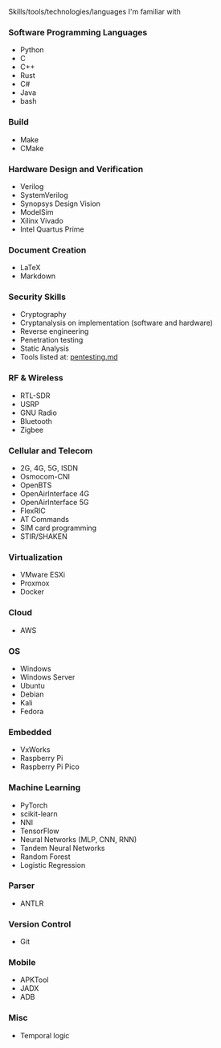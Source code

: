 Skills/tools/technologies/languages I'm familiar with

### Software Programming Languages
- Python
- C
- C++
- Rust
- C#
- Java
- bash

### Build
- Make
- CMake

### Hardware Design and Verification
- Verilog
- SystemVerilog
- Synopsys Design Vision
- ModelSim
- Xilinx Vivado
- Intel Quartus Prime

### Document Creation
- LaTeX
- Markdown

### Security Skills
- Cryptography
- Cryptanalysis on implementation (software and hardware)
- Reverse engineering
- Penetration testing
- Static Analysis
- Tools listed at: [pentesting.md](https://github.com/nithinshyam13/me/blob/main/pentesting.md)

### RF & Wireless
- RTL-SDR
- USRP
- GNU Radio
- Bluetooth
- Zigbee

### Cellular and Telecom
- 2G, 4G, 5G, ISDN
- Osmocom-CNI
- OpenBTS
- OpenAirInterface 4G
- OpenAirInterface 5G
- FlexRIC
- AT Commands
- SIM card programming
- STIR/SHAKEN

### Virtualization 
- VMware ESXi
- Proxmox
- Docker

### Cloud
- AWS

### OS
- Windows
- Windows Server
- Ubuntu
- Debian
- Kali
- Fedora

### Embedded
- VxWorks
- Raspberry Pi
- Raspberry Pi Pico

### Machine Learning
- PyTorch
- scikit-learn
- NNI
- TensorFlow
- Neural Networks (MLP, CNN, RNN)
- Tandem Neural Networks
- Random Forest
- Logistic Regression

### Parser
- ANTLR

### Version Control
- Git

### Mobile
- APKTool
- JADX
- ADB

### Misc
- Temporal logic
